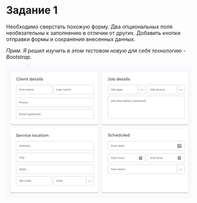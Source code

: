 # Задание 1

Необходимо сверстать похожую форму. Два опциональных поля необязательны к заполнению в отличии от других. Добавить кнопки отправки формы и сохранения внесенных данных.

_Прим. Я решил изучить в этом тестовом новую для себя технологию - Bootstrap._

![Alt text](img/image.png)

